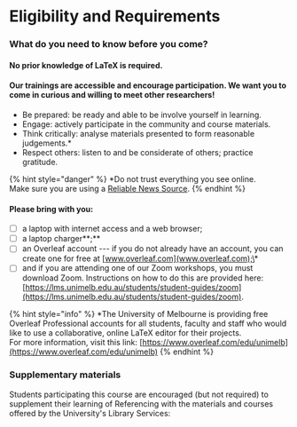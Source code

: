 # Eligibility and Requirements

### What do you need to know before you come?

#### No prior knowledge of LaTeX is required.

#### Our trainings are accessible and encourage participation. We want you to come in curious and willing to meet other researchers!

* Be prepared: be ready and able to be involve yourself in learning.
* Engage: actively participate in the community and course materials.
* Think critically: analyse materials presented to form reasonable judgements.\*
* Respect others: listen to and be considerate of others; practice gratitude.

{% hint style="danger" %}
\*Do not trust everything you see online.  
Make sure you are using a [Reliable News Source](https://htmlpreview.github.io/?https://github.com/Meirian/croc/master/index.html).
{% endhint %}

#### Please bring with you:

* [ ] a laptop with internet access and a web browser;
* [ ] a laptop charger**;**
* [ ] an Overleaf account --- if you do not already have an account, you can create one for free at [www.overleaf.com](www.overleaf.com);\*
* [ ] and if you are attending one of our Zoom workshops, you must download Zoom. Instructions on how to do this are provided here: [https://lms.unimelb.edu.au/students/student-guides/zoom](https://lms.unimelb.edu.au/students/student-guides/zoom).

{% hint style="info" %}
\*The University of Melbourne is providing free Overleaf Professional accounts for all students, faculty and staff who would like to use a collaborative, online LaTeX editor for their projects.   
For more information, visit this link: [https://www.overleaf.com/edu/unimelb](https://www.overleaf.com/edu/unimelb)
{% endhint %}

### Supplementary materials

Students participating this course are encouraged \(but not required\) to supplement their learning of Referencing with the materials and courses offered by the University's Library Services:


